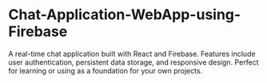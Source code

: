 # Chat-Application-WebApp-using-Firebase
A real-time chat application built with React and Firebase. Features include user authentication, persistent data storage, and responsive design. Perfect for learning or using as a foundation for your own projects.
